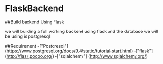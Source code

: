 # FlaskBackend

##Build backend Using Flask

we will building a full working backend using flask and the database we will be
using is postgresql

##Requirement
-["Postgresql"] (https://www.postgresql.org/docs/9.4/static/tutorial-start.html)
-["flask"] (http://flask.pocoo.org/)
-["sqlalchemy"] (http://www.sqlalchemy.org/)

